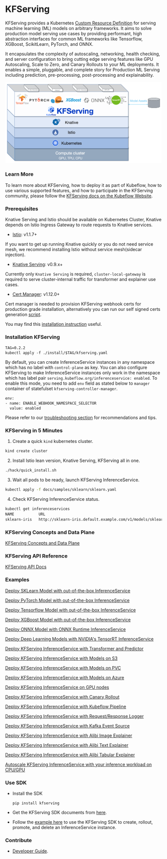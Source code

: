 # KFServing
KFServing provides a Kubernetes [Custom Resource Definition](https://kubernetes.io/docs/concepts/extend-kubernetes/api-extension/custom-resources/) for serving machine learning (ML) models on arbitrary frameworks. It aims to solve production model serving use cases by providing performant, high abstraction interfaces for common ML frameworks like Tensorflow, XGBoost, ScikitLearn, PyTorch, and ONNX.

It encapsulates the complexity of autoscaling, networking, health checking, and server configuration to bring cutting edge serving features like GPU Autoscaling, Scale to Zero, and Canary Rollouts to your ML deployments. It enables a simple, pluggable, and complete story for Production ML Serving including prediction, pre-processing, post-processing and explainability.

![KFServing](/docs/diagrams/kfserving.png)

### Learn More
To learn more about KFServing, how to deploy it as part of Kubeflow, how to use various supported features, and how to participate in the KFServing community, please follow the [KFServing docs on the Kubeflow Website](https://www.kubeflow.org/docs/components/serving/kfserving/).

### Prerequisites
Knative Serving and Istio should be available on Kubernetes Cluster, Knative depends on Istio Ingress Gateway to route requests to Knative services.
- [Istio](https://knative.dev/docs/install/installing-istio): v1.1.7+

If you want to get up running Knative quickly or you do not need service mesh, we recommend installing Istio without service mesh(sidecar injection).
- [Knative Serving](https://knative.dev/docs/install/knative-with-any-k8s): v0.9.x+

Currently only `Knative Serving` is required, `cluster-local-gateway` is required to serve cluster-internal traffic for transformer and explainer use cases.

- [Cert Manager](https://cert-manager.io/docs/installation/kubernetes): v1.12.0+

Cert manager is needed to provision KFServing webhook certs for production grade installation, alternatively you can run our self signed certs
generation [script](./hack/self-signed-ca.sh).

You may find this [installation instruction](https://github.com/kubeflow/kfserving/blob/master/docs/DEVELOPER_GUIDE.md#install-knative-on-a-kubernetes-cluster) useful.

### Installation KFServing
```
TAG=0.2.2
kubectl apply -f ./install/$TAG/kfserving.yaml
```
By default, you can create InferenceService instances in any namespace which has no label with `control-plane` as key.
You can also configure KFServing to make InferenceService instances only work in the namespace which has label pair `serving.kubeflow.org/inferenceservice: enabled`. To enable this mode, you need to add `env` field as stated below to `manager` container of statefulset `kfserving-controller-manager`.

```
env:
- name: ENABLE_WEBHOOK_NAMESPACE_SELECTOR
  value: enabled
```
Please refer to our [troubleshooting section](docs/DEVELOPER_GUIDE.md#troubleshooting) for recommendations and tips.

### KFServing in 5 Minutes
1) Create a quick `kind` kubernetes cluster.
```bash
kind create cluster
```
2) Install Istio lean version, Knative Serving, KFServing all in one.
```bash
./hack/quick_install.sh
```
3) Wait all pods to be ready, launch KFServing InferenceService.
```bash
kubectl apply -f docs/samples/sklearn/sklearn.yaml
```
4) Check KFServing InferenceService status.
```bash
kubectl get inferenceservices
NAME           URL                                                              READY   DEFAULT TRAFFIC   CANARY TRAFFIC   AGE
sklearn-iris   http://sklearn-iris.default.example.com/v1/models/sklearn-iris   True    100                                109s
```
### KFServing Concepts and Data Plane
[KFServing Concepts and Data Plane](./docs/README.md)


### KFServing API Reference
[KFServing API Docs](./docs/apis/README.md)

### Examples
[Deploy SKLearn Model with out-of-the-box InferenceService](./docs/samples/sklearn)

[Deploy PyTorch Model with out-of-the-box InferenceService](./docs/samples/pytorch)

[Deploy Tensorflow Model with out-of-the-box InferenceService](./docs/samples/tensorflow)

[Deploy XGBoost Model with out-of-the-box InferenceService](./docs/samples/xgboost)

[Deploy ONNX Model with ONNX Runtime InferenceService](./docs/samples/onnx)

[Deploy Deep Learning Models with NVIDIA's TensorRT InferenceService](./docs/samples/tensorrt)

[Deploy KFServing InferenceService with Transformer and Predictor](./docs/samples/transformer/image_transformer)

[Deploy KFServing InferenceService with Models on S3](./docs/samples/s3)

[Deploy KFServing InferenceService with Models on PVC](./docs/samples/pvc)

[Deploy KFServing InferenceService with Models on Azure](./docs/samples/azure)

[Deploy KFServing InferenceService on GPU nodes](./docs/samples/accelerators)

[Deploy KFServing InferenceService with Canary Rollout](./docs/samples/rollouts)

[Deploy KFServing InferenceService with Kubeflow Pipeline](./docs/samples/pipelines)

[Deploy KFServing InferenceService  with Request/Response Logger](./docs/samples/logger/basic)

[Deploy KFServing InferenceService with Kafka Event Source](./docs/samples/kafka)

[Deploy KFServing InferenceService with Alibi Image Explainer](./docs/samples/explanation/alibi/imagenet)

[Deploy KFServing InferenceService with Alibi Text Explainer](./docs/samples/explanation/alibi/moviesentiment)

[Deploy KFServing InferenceService with Alibi Tabular Explainer](./docs/samples/explanation/alibi/income)

[Autoscale KFServing InferenceService with your inference workload on CPU/GPU](./docs/samples/autoscaling)

### Use SDK
* Install the SDK
  ```
  pip install kfserving
  ```
* Get the KFServing SDK documents from [here](python/kfserving/README.md).

* Follow the [example here](docs/samples/client/kfserving_sdk_sample.ipynb) to use the KFServing SDK to create, rollout, promote, and delete an InferenceService instance.

### Contribute
* [Developer Guide](/docs/DEVELOPER_GUIDE.md).
